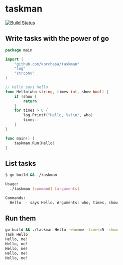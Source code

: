 # taskman

[![Build Status](https://travis-ci.org/korchasa/taskman.svg?branch=master)](https://travis-ci.org/korchasa/taskman)

## Write tasks with the power of go
```go
package main

import (
    "github.com/korchasa/taskman"
    "log"
    "strconv"
)

// Hello says Hello
func Hello(who string, times int, show bool) {
	if !show {
		return
	}
	for times > 0 {
		log.Printf("Hello, %s!\n", who)
		times--
	}
}

func main() {
	taskman.Run(Hello)
}

```

## List tasks

```bash
$ go build && ./taskman

Usage:
  ./taskman [command] [arguments]

Commands:
  Hello  - says Hello. Arguments: who, times, show
```

## Run them

```bash
go build && ./taskman Hello -who=me -times=5 -show
Task Hello
Hello, me!
Hello, me!
Hello, me!
Hello, me!
Hello, me!
```
